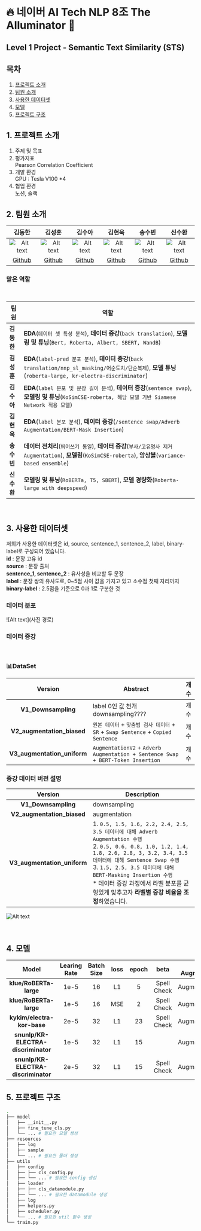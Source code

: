 # 🔥 네이버 AI Tech NLP 8조 The AIluminator 🌟
## Level 1 Project - Semantic Text Similarity (STS)

## 목차
1. [프로젝트 소개](#1-프로젝트-소개)
2. [팀원 소개](#2-팀원-소개)
3. [사용한 데이터셋](#3-사용한-데이터셋)
4. [모델](#4-모델)
5. [프로젝트 구조](#5-프로젝트-구조)

## 1. 프로젝트 소개
1. 주제 및 목표 <br>
2. 평가지표 <br>
Pearson Correlation Coefficient
3. 개발 환경 <br>
GPU : Tesla V100 *4
4. 협업 환경 <br>
노션, 슬랙

## 2. 팀원 소개
|김동한|김성훈|김수아|김현욱|송수빈|신수환|
|:--:|:--:|:--:|:--:|:--:|:--:|
|![Alt text](./markdownimg/image-3.png)|![Alt text]()|![Alt text]()|![Alt text]()|![Alt text]()|![Alt text]()|
|[Github]()|[Github]()|[Github]()|[Github](https://github.com/hwk9764)|[Github]()|[Github]()|

### 맡은 역할
<br>

|**팀원**|**역할**|
|--|--|
|**김동한**|**EDA**(`데이터 셋 특성 분석`), **데이터 증강**(`back translation`), **모델링 및 튜닝**(`Bert, Roberta, Albert, SBERT, WandB`)|
|**김성훈**|**EDA**(`label-pred 분포 분석`), **데이터 증강**(`back translation/nnp_sl_masking/어순도치/단순복제`), **모델 튜닝**(`roberta-large, kr-electra-discriminator`)|
|**김수아**|**EDA**(`label 분포 및 문장 길이 분석`), **데이터 증강**(`sentence swap`), **모델링 및 튜닝**(`KoSimCSE-roberta, 해당 모델 기반 Siamese Network 적용 모델`)|
|**김현욱**|**EDA**(`label 분포 분석`), **데이터 증강**(`/sentence swap/Adverb Augmentation/BERT-Mask Insertion`)|
|**송수빈**|**데이터 전처리**(`띄어쓰기 통일`), **데이터 증강**(`부사/고유명사 제거 Augmentation`), **모델링**(`KoSimCSE-roberta`), **앙상블**(`variance-based ensemble`)|
|**신수환**|**모델링 및 튜닝**(`RoBERTa, T5, SBERT`), **모델 경량화**(`Roberta-large with deepspeed`)|

<br>

## 3. 사용한 데이터셋
저희가 사용한 데이터셋은 id, source, sentence_1, sentence_2, label, binary-label로 구성되어 있습니다. <br>
**id** : 문장 고유 id <br>
**source** : 문장 출처 <br>
**sentence_1, sentence_2** : 유사성을 비교할 두 문장 <br>
**label** : 문장 쌍의 유사도로, 0~5점 사이 값을 가지고 있고 소수점 첫째 자리까지 <br>
**binary-label** : 2.5점을 기준으로 0과 1로 구분한 것 <br>

### 데이터 분포
![Alt text](사진 경로)
### 데이터 증강
<br>

### **📊DataSet**

|**Version**|**Abstract**|**개수**|
|:--:|--|:--:|
|**V1_Downsampling**|label 0인 값 천개 downsampling????|개수|
|**V2_augmentation_biased**|`원본 데이터` + `맞춤법 검사 데이터` + `SR` + `Swap Sentence` + `Copied Sentence`|개수|
|**V3_augmentation_uniform**|`AugmentationV2` + `Adverb Augmentation + Sentence Swap + BERT-Token Insertion`|개수|

### 증강 데이터 버전 설명
|**Version**|**Description**|
|:--:|--|
|**V1_Downsampling** | downsampling |
|**V2_augmentation_biased**| augmentation|
|**V3_augmentation_uniform**|1. `0.5, 1.5, 1.6, 2.2, 2.4, 2.5, 3.5 데이터에 대해 Adverb Augmentation 수행` <br> 2. `0.5, 0.6, 0.8, 1.0, 1.2, 1.4, 1.8, 2.6, 2.8, 3, 3.2, 3.4, 3.5 데이터에 대해 Sentence Swap 수행` <br> 3. `1.5, 2.5, 3.5 데이터에 대해 BERT-Masking Insertion 수행` <br> * 데이터 증강 과정에서 라벨 분포를 균형있게 맞추고자 **라벨별 증강 비율을 조정**하였습니다.|


![Alt text](./markdownimg/image-9.png)

<br>

## 4. 모델
|**Model**|**Learing Rate**|**Batch Size**|**loss**|**epoch**|**beta**|**Data Augmentation**|**Public Pearson**|**Ensemble Weight**|
|:--:|:--:|:--:|:--:|:--:|:--:|:--:|:--:|:--:|
|**klue/RoBERTa-large**|1e-5|16|L1|5|Spell Check|AugmentationV2|0.9125|0.9125|
|**klue/RoBERTa-large**|1e-5|16|MSE|2|Spell Check|AugmentationV3|0.9166|0.9166|
|**kykim/electra-kor-base**|2e-5|32|L1|23|Spell Check|AugmentationV2|0.9216|0.9216|
|**snunlp/KR-ELECTRA-discriminator**|1e-5|32|L1|15||AugmentationV1|0.9179|0.9179|
|**snunlp/KR-ELECTRA-discriminator**|2e-5|32|L1|15|Spell Check|AugmentationV2|0.9217|0.9217|


## 5. 프로젝트 구조
```sh
.
├── model
│   ├── __init__.py
│   ├── fine_tune_cls.py
│   └── ... # 필요한 모델 생성
├── resources
│   ├── log
│   ├── sample
│   └── ... # 필요한 폴더 생성
├── utils
│   ├── config
│   ├── ├── cls_config.py
│   ├── └── ... # 필요한 config 생성
│   ├── loader
│   ├── ├── cls_datamodule.py
│   ├── └── ... # 필요한 datamodule 생성
│   ├── log
│   ├── helpers.py
│   ├── scheduler.py
│   └── ... # 필요한 util 함수 생성
└── train.py 
```

